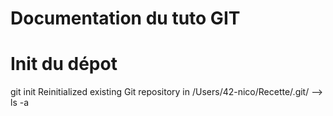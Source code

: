 # Documentation du tuto GIT 

# Init du dépot 

git init 
Reinitialized existing Git repository in /Users/42-nico/Recette/.git/ 
--> ls -a



